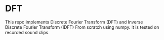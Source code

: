 # DFT
This repo implements Discrete Fourier Transform (DFT) and Inverse Discrete Fourier Transform  (IDFT) From scratch using numpy. It is tested on recorded sound clips
